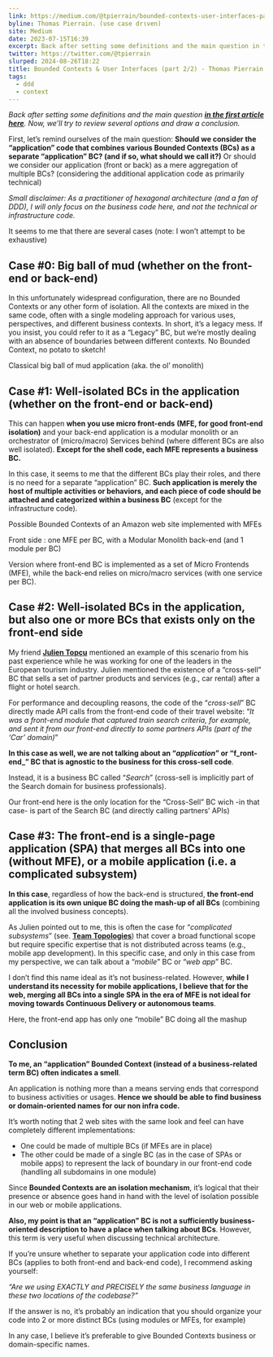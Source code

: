 ```yaml
---
link: https://medium.com/@tpierrain/bounded-contexts-user-interfaces-part-2-2-a09d51cfc08f
byline: Thomas Pierrain. (υѕe caѕe drιven)
site: Medium
date: 2023-07-15T16:39
excerpt: Back after setting some definitions and the main question in the first article here. Now, we’ll try to review several options and draw a conclusion. First, let’s remind ourselves of the main…
twitter: https://twitter.com/@tpierrain
slurped: 2024-08-26T18:22
title: Bounded Contexts & User Interfaces (part 2/2) - Thomas Pierrain. (υѕe caѕe drιven) - Medium
tags:
  - ddd
  - context
---
```

_Back after setting some definitions and the main question_ [**_in the first article here_**](https://medium.com/@tpierrain/bounded-contexts-user-interfaces-part-1-30f1be4fd864)_. Now, we’ll try to review several options and draw a conclusion._

First, let’s remind ourselves of the main question: **Should we consider the “application” code that combines various Bounded Contexts (BCs) as a separate “application” BC? (and if so, what should we call it?)** Or should we consider our application (front or back) as a mere aggregation of multiple BCs? (considering the additional application code as primarily technical)

_Small disclaimer: As a practitioner of hexagonal architecture (and a fan of DDD), I will only focus on the business code here, and not the technical or infrastructure code._

It seems to me that there are several cases (note: I won’t attempt to be exhaustive)

## Case #0: Big ball of mud (whether on the front-end or back-end)

In this unfortunately widespread configuration, there are no Bounded Contexts or any other form of isolation. All the contexts are mixed in the same code, often with a single modeling approach for various uses, perspectives, and different business contexts. In short, it’s a legacy mess. If you insist, you could refer to it as a “Legacy” BC, but we’re mostly dealing with an absence of boundaries between different contexts. No Bounded Context, no potato to sketch!

Classical big ball of mud application (aka. the ol’ monolith)

## Case #1: Well-isolated BCs in the application (whether on the front-end or back-end)

This can happen **when you use micro front-ends** **(MFE, for good front-end isolation)** and your back-end application is a modular monolith or an orchestrator of (micro/macro) Services behind (where different BCs are also well isolated). **Except for the shell code, each MFE represents a business BC.**

In this case, it seems to me that the different BCs play their roles, and there is no need for a separate “application” BC. **Such application is merely the host of multiple activities or behaviors, and each piece of code should be attached and categorized within a business BC** (except for the infrastructure code).

Possible Bounded Contexts of an Amazon web site implemented with MFEs

Front side : one MFE per BC, with a Modular Monolith back-end (and 1 module per BC)

Version where front-end BC is implemented as a set of Micro Frontends (MFE), while the back-end relies on micro/macro services (with one service per BC).

## Case #2: Well-isolated BCs in the application, but also one or more BCs that exists only on the front-end side

My friend [**Julien Topçu**](https://twitter.com/julientopcu) mentioned an example of this scenario from his past experience while he was working for one of the leaders in the European tourism industry. Julien mentioned the existence of a “cross-sell” BC that sells a set of partner products and services (e.g., car rental) after a flight or hotel search.

For performance and decoupling reasons, the code of the “_cross-sell_” BC directly made API calls from the front-end code of their travel website: “_It was a front-end module that captured train search criteria, for example, and sent it from our front-end directly to some partners APIs (part of the ‘Car’ domain)_”

**In this case as well, we are not talking about an “_application_” or “f_ront-end_” BC that is agnostic to the business for this cross-sell code**.

Instead, it is a business BC called “_Search_” (cross-sell is implicitly part of the Search domain for business professionals).

Our front-end here is the only location for the “Cross-Sell” BC wich -in that case- is part of the Search BC (and directly calling partners’ APIs)

## Case #3: The front-end is a single-page application (SPA) that merges all BCs into one (without MFE), or a mobile application (i.e. a complicated subsystem)

**In this case**, regardless of how the back-end is structured, **the front-end application is its own unique BC doing the mash-up of all BCs** (combining all the involved business concepts).

As Julien pointed out to me, this is often the case for “_complicated subsystems_” (see. [**Team Topologies**](https://teamtopologies.com/)) that cover a broad functional scope but require specific expertise that is not distributed across teams (e.g., mobile app development). In this specific case, and only in this case from my perspective, we can talk about a “_mobile_” BC or “_web app_” BC.

I don’t find this name ideal as it’s not business-related. However, **while I understand its necessity for mobile applications, I believe that for the web, merging all BCs into a single SPA in the era of MFE is not ideal for moving towards Continuous Delivery or autonomous teams**.

Here, the front-end app has only one “mobile” BC doing all the mashup

## Conclusion

**To me, an “application” Bounded Context (instead of a business-related term BC) often indicates a smell**.

An application is nothing more than a means serving ends that correspond to business activities or usages. **Hence we should be able to find business or domain-oriented names for our non infra code.**

It’s worth noting that 2 web sites with the same look and feel can have completely different implementations:

- One could be made of multiple BCs (if MFEs are in place)
- The other could be made of a single BC (as in the case of SPAs or mobile apps) to represent the lack of boundary in our front-end code (handling all subdomains in one module)

Since **Bounded Contexts are an isolation mechanism**, it’s logical that their presence or absence goes hand in hand with the level of isolation possible in our web or mobile applications.

**Also, my point is that an “application” BC is not a sufficiently business-oriented description to have a place when talking about BCs**. However, this term is very useful when discussing technical architecture.

If you’re unsure whether to separate your application code into different BCs (applies to both front-end and back-end code), I recommend asking yourself:

_“Are we using EXACTLY and PRECISELY the same business language in these two locations of the codebase?”_

If the answer is no, it’s probably an indication that you should organize your code into 2 or more distinct BCs (using modules or MFEs, for example)

In any case, I believe it’s preferable to give Bounded Contexts business or domain-specific names.